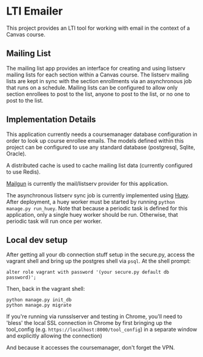 # LTI Emailer

This project provides an LTI tool for working with email in the context of a Canvas course.

## Mailing List

The mailing list app provides an interface for creating and using listserv mailing lists for each section
within a Canvas course. The listserv mailing lists are kept in sync with the section enrollments
via an asynchronous job that runs on a schedule. Mailing lists can be configured to allow only section enrollees
to post to the list, anyone to post to the list, or no one to post to the list.

## Implementation Details

This application currently needs a coursemanager database configuration in order to look up course enrollee
emails. The models defined within this project can be configured to use any standard database (postgresql,
Sqlite, Oracle).

A distributed cache is used to cache mailing list data (currently configured to use Redis).

[Mailgun](https://documentation.mailgun.com/) is currently the mail/listserv provider for this application.

The asynchronous listserv sync job is currently implemented using [Huey](https://github.com/coleifer/huey).
After deployment, a huey worker must be started by running `python manage.py run_huey`.  Note that because a
periodic task is defined for this application, only a single huey worker should be run.  Otherwise, that
periodic task will run once per worker.

## Local dev setup

After getting all your db connection stuff setup in the secure.py, access the 
vagrant shell and bring up the postgres shell via `psql`. At the shell prompt:

    alter role vagrant with password '(your secure.py default db password)';

Then, back in the vagrant shell:

    python manage.py init_db
    python manage.py migrate

If you're running via runsslserver and testing in Chrome, you'll need to 'bless'
the local SSL connection in Chrome by first bringing up the tool_config
(e.g. `https://localhost:8000/tool_config`) in a separate window and explicitly
allowing the connection)

And because it accesses the coursemanager, don't forget the VPN.
